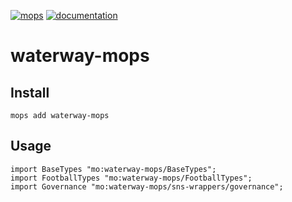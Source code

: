 [![mops](https://oknww-riaaa-aaaam-qaf6a-cai.raw.ic0.app/badge/mops/waterway-mops)](https://mops.one/waterway-mops)
[![documentation](https://oknww-riaaa-aaaam-qaf6a-cai.raw.ic0.app/badge/documentation/waterway-mops)](https://mops.one/waterway-mops/docs)

# waterway-mops

## Install

```
mops add waterway-mops
```

## Usage

```motoko
import BaseTypes "mo:waterway-mops/BaseTypes";
import FootballTypes "mo:waterway-mops/FootballTypes";
import Governance "mo:waterway-mops/sns-wrappers/governance";
```
